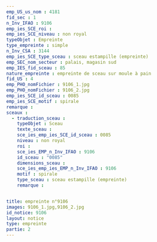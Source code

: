 ```yaml
---
emp_US_us_nom : 4181
fid_sec : 1
n_Inv_IFAO : 9106
emp_ies_SCE_roi : 
emp_ies_SCE_niveau : non royal
typeObjet : Empreinte
type_empreinte : simple
n_Inv_CSA : 3144
emp_ies_SCE_type_sceau : sceau estampille (empreinte)
emp_SEC_nom_secteur : palais, magasin sud
emp_IES_fid_sceau : 85
nature_empreinte : empreinte de sceau sur moule à pain
fid_US : 4
emp_PHO_nomFichier : 9106_1.jpg
emp_PHO_nomFichier : 9106_2.jpg
emp_ies_SCE_id_sceau : 0085
emp_ies_SCE_motif : spirale
remarque : 
sceaux :
  - traduction_sceau : 
    typeObjet : Sceau
    texte_sceau : 
    sce_ies_emp_ies_SCE_id_sceau : 0085
    niveau : non royal
    roi : 
    sce_ies_EMP_n_Inv_IFAO : 9106
    id_sceau : "0085"
    dimensions_sceau : 
    sce_ies_emp_ies_EMP_n_Inv_IFAO : 9106
    motif : spirale
    type_sceau : sceau estampille (empreinte)
    remarque : 


title: empreinte n°9106
images: 9106_1.jpg,9106_2.jpg
id_notice: 9106
layout: notice
type: empreinte
partie: 2
---
```

